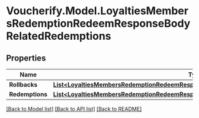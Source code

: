 # Voucherify.Model.LoyaltiesMembersRedemptionRedeemResponseBodyRelatedRedemptions

## Properties

Name | Type | Description | Notes
------------ | ------------- | ------------- | -------------
**Rollbacks** | [**List&lt;LoyaltiesMembersRedemptionRedeemResponseBodyRelatedRedemptionsRollbacksItem&gt;**](LoyaltiesMembersRedemptionRedeemResponseBodyRelatedRedemptionsRollbacksItem.md) |  | [optional] 
**Redemptions** | [**List&lt;LoyaltiesMembersRedemptionRedeemResponseBodyRelatedRedemptionsRedemptionsItem&gt;**](LoyaltiesMembersRedemptionRedeemResponseBodyRelatedRedemptionsRedemptionsItem.md) |  | [optional] 

[[Back to Model list]](../README.md#documentation-for-models) [[Back to API list]](../README.md#documentation-for-api-endpoints) [[Back to README]](../README.md)

